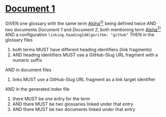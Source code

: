 # [Document 1](#document-1)

GIVEN one glossary with the same term [Alpha][1][<sup>2)</sup>][2] being defined twice
AND two documents *Document 1* and *Document 2*, both mentioning term [Alpha][1][<sup>2)</sup>][2]
AND a configuration `linking.headingIdAlgorithm: "github"`
THEN in the glossary files

1.  both terms MUST have different heading identifiers (link fragments)
2.  AND heading identifiers MUST use a GitHub-Slug URL fragment with a numeric suffix

AND in document files

1.  links MUST use a GitHub-Slug URL fragment as a link target identifier

AND in the generated index file

1.  there MUST be *one* entry for the term
2.  AND there MUST be *two* glossaries linked under that entry
3.  AND there MUST be *two* documents linked under that entry

[1]: ./glossary.md#alpha "First definition."

[2]: ./glossary.md#alpha-1 "Second definition."
